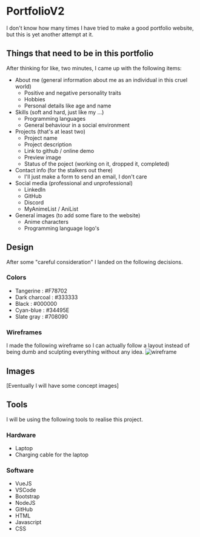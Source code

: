 # PortfolioV2
I don't know how many times I have tried to make a good portfolio website, but this is yet another attempt at it.

## Things that need to be in this portfolio
After thinking for like, two minutes, I came up with the following items:  
- About me (general information about me as an individual in this cruel world)
  * Positive and negative personality traits
  * Hobbies
  * Personal details like age and name 
- Skills (soft and hard, just like my ...)
  * Programming languages
  * General behaviour in a social environment
- Projects (that's at least two)
  * Project name
  * Project description
  * Link to github / online demo
  * Preview image
  * Status of the poject (working on it, dropped it, completed)
- Contact info (for the stalkers out there)
  * I'll just make a form to send an email, I don't care
- Social media (professional and unprofessional)
  * LinkedIn
  * GitHub
  * Discord
  * MyAnimeList / AniList
- General images (to add some flare to the website)
  * Anime characters
  * Programming language logo's

## Design
After some "careful consideration" I landed on the following decisions.

### Colors
- Tangerine     : #F78702
- Dark charcoal : #333333
- Black         : #000000
- Cyan-blue     : #34495E
- Slate gray    : #708090

### Wireframes
I made the following wireframe so I can actually follow a layout instead of being dumb and sculpting everything without any idea.
![wireframe](https://github.com/Doonguin/portfolioV2/assets/98739915/5c43aea5-c2df-48b6-828f-8c27c586ffbb)

## Images
[Eventually I will have some concept images]

## Tools
I will be using the following tools to realise this project.

### Hardware
- Laptop
- Charging cable for the laptop

### Software
- VueJS
- VSCode
- Bootstrap
- NodeJS
- GitHub
- HTML
- Javascript
- CSS
